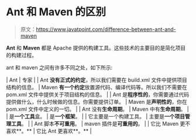 # Ant 和 Maven 的区别

> 原文：<https://www.javatpoint.com/difference-between-ant-and-maven>

**Ant** 和 **Maven** 都是 Apache 提供的构建工具。这些技术的主要目的是简化项目的构建过程。

ant 和 maven 之间有许多不同之处，如下所示:

| Ant | 专家 |
| Ant **没有正式的约定**，所以我们需要在 build.xml 文件中提供项目结构的信息。 | Maven **有一个约定**放置源代码、编译代码等。所以我们不需要在 pom.xml 文件中提供关于项目结构的信息。 |
| Ant 是**程序性的**，你需要通过代码提供做什么，什么时候做的信息。你需要提供订单。 | Maven 是**声明性的**，你在 pom.xml 文件中定义的一切。 |
| Ant 没有**生命周期**。 | Maven 中有**生命周期**。 |
| 是**一个工具**盒。 | 是**一个框架**。 |
| 它主要是一个构建工具。 | 主要是**一个项目管理工具**。 |
| Ant 脚本**不可重用**。 | maven 插件是**可重用的**。 |
| 它比 Maven 更不喜欢**。** | 它比 Ant 更喜欢**。** |